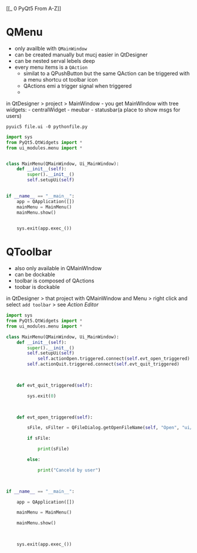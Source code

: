 [[_ 0 PyQt5 From A-Z]]

# QMenu
- only availble with `QMainWindow`
- can be created manually but mucj easier in QtDesigner
- can be nested serval lebels deep
- every menu items is a `QAction`
	- similat to a QPushButton but the same QAction can be triggered with a menu shortcu ot toolbar icon
	- QActions emi a trigger signal when triggered
	- 

in QtDesigner > project > MainWindow
	- you get MainWIndow with tree widgets:
		- centralWidget
		- meubar
		- statusbar(a place to show msgs for users)

`pyuic5 file.ui -0 pythonfile.py`

```python
import sys
from PyQt5.QtWidgets import *
from ui_modules.menu import *


class MainMenu(QMainWindow, Ui_MainWindow):
    def __init__(self):
        super().__init__()
        self.setupUi(self)
 

if __name__ == "__main__":
    app = QApplication([])
    mainMenu = MainMenu()
    mainMenu.show()
 

    sys.exit(app.exec_())
```


# QToolbar
- also only available in QMainWIndow
- can be dockable
- toolbar is composed of QActions
- toobar is dockable

in QtDesigner > that project with QMainWindow and Menu > right click and select `add toolbar` > see *Action Editor*

```python
import sys
from PyQt5.QtWidgets import *
from ui_modules.menu import *

class MainMenu(QMainWindow, Ui_MainWindow):
    def __init__(self):
        super().__init__()
        self.setupUi(self)
		    self.actionOpen.triggered.connect(self.evt_open_triggered)
        self.actionQuit.triggered.connect(self.evt_quit_triggered)

  

    def evt_quit_triggered(self):

        sys.exit(0)    

  

    def evt_open_triggered(self):

        sFile, sFilter = QFileDialog.getOpenFileName(self, "Open", "ui/", "User interface files (*.ui)")

        if sFile:

            print(sFile)

        else:

            print("Canceld by user")

  

if __name__ == "__main__":

    app = QApplication([])

    mainMenu = MainMenu()

    mainMenu.show()

  

    sys.exit(app.exec_())
```









